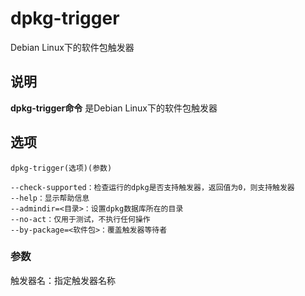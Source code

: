 dpkg-trigger
===

Debian Linux下的软件包触发器

## 说明

**dpkg-trigger命令** 是Debian Linux下的软件包触发器

## 选项

```
dpkg-trigger(选项)(参数)
```

  

```
--check-supported：检查运行的dpkg是否支持触发器，返回值为0，则支持触发器
--help：显示帮助信息
--admindir=<目录>：设置dpkg数据库所在的目录
--no-act：仅用于测试，不执行任何操作
--by-package=<软件包>：覆盖触发器等待者
```

### 参数  

触发器名：指定触发器名称


